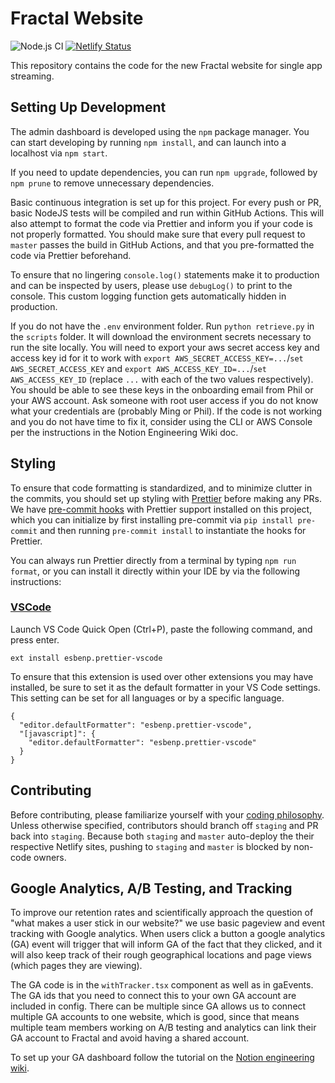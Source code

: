 # Fractal Website

![Node.js CI](https://github.com/fractalcomputers/website/workflows/Node.js%20CI/badge.svg)
[![Netlify Status](https://api.netlify.com/api/v1/badges/6bf95ae3-d9ee-4e92-99e2-fc67c52f540f/deploy-status)](https://app.netlify.com/sites/tryfractal/deploys)

This repository contains the code for the new Fractal website for single app streaming.

## Setting Up Development

The admin dashboard is developed using the `npm` package manager. You can start developing by running `npm install`, and can launch into a localhost via `npm start`.

If you need to update dependencies, you can run `npm upgrade`, followed by `npm prune` to remove unnecessary dependencies.

Basic continuous integration is set up for this project. For every push or PR, basic NodeJS tests will be compiled and run within GitHub Actions. This will also attempt to format the code via Prettier and inform you if your code is not properly formatted. You should make sure that every pull request to `master` passes the build in GitHub Actions, and that you pre-formatted the code via Prettier beforehand.

To ensure that no lingering `console.log()` statements make it to production and can be inspected by users, please use `debugLog()` to print to the console. This custom logging function gets automatically hidden in production.

If you do not have the `.env` environment folder. Run `python retrieve.py` in the `scripts` folder. It will download the environment secrets necessary to run the site locally. You will need to export your aws secret access key and access key id for it to work with `export AWS_SECRET_ACCESS_KEY=...`/`set AWS_SECRET_ACCESS_KEY` and `export AWS_ACCESS_KEY_ID=...`/`set AWS_ACCESS_KEY_ID` (replace `...` with each of the two values respectively). You should be able to see these keys in the onboarding email from Phil or your AWS account. Ask someone with root user access if you do not know what your credentials are (probably Ming or Phil). If the code is not working and you do not have time to fix it, consider using the CLI or AWS Console per the instructions in the Notion Engineering Wiki doc.

## Styling

To ensure that code formatting is standardized, and to minimize clutter in the commits, you should set up styling with [Prettier](https://prettier.io/) before making any PRs. We have [pre-commit hooks](https://pre-commit.com/) with Prettier support installed on this project, which you can initialize by first installing pre-commit via `pip install pre-commit` and then running `pre-commit install` to instantiate the hooks for Prettier.

You can always run Prettier directly from a terminal by typing `npm run format`, or you can install it directly within your IDE by via the following instructions:

### [VSCode](https://marketplace.visualstudio.com/items?itemName=esbenp.prettier-vscode)

Launch VS Code Quick Open (Ctrl+P), paste the following command, and press enter.

```
ext install esbenp.prettier-vscode
```

To ensure that this extension is used over other extensions you may have installed, be sure to set it as the default formatter in your VS Code settings. This setting can be set for all languages or by a specific language.

```
{
  "editor.defaultFormatter": "esbenp.prettier-vscode",
  "[javascript]": {
    "editor.defaultFormatter": "esbenp.prettier-vscode"
  }
}
```

## Contributing

Before contributing, please familiarize yourself with your [coding philosophy](https://www.notion.so/tryfractal/Setting-up-Your-Google-Analytics-Dashboard-d5bcc39ee6c1433fa2006945d4469615). Unless otherwise specified, contributors should branch off `staging` and PR back into `staging`. Because both `staging` and `master` auto-deploy the their respective Netlify sites, pushing to `staging` and `master` is blocked by non-code owners.

## Google Analytics, A/B Testing, and Tracking

To improve our retention rates and scientifically approach the question of "what makes a user stick in our website?" we use basic pageview and event tracking with Google analytics. When users click a button a google analytics (GA) event will trigger that will inform GA of the fact that they clicked, and it will also keep track of their rough geographical locations and page views (which pages they are viewing).

The GA code is in the `withTracker.tsx` component as well as in gaEvents. The GA ids that you need to connect this to your own GA account are included in config. There can be multiple since GA allows us to connect multiple GA accounts to one website, which is good, since that means multiple team members working on A/B testing and analytics can link their GA account to Fractal and avoid having a shared account.

To set up your GA dashboard follow the tutorial on the [Notion engineering wiki](https://www.notion.so/tryfractal/Setting-up-Your-Google-Analytics-Dashboard-d5bcc39ee6c1433fa2006945d4469615).
